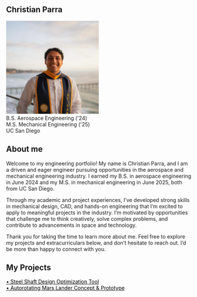 
## Christian Parra<br/>
<img src="/docs/facecard.jpeg" width="50%"><br/>
B.S. Aerospace Engineering ('24)<br/>
M.S. Mechanical Engineering ('25)<br/>
UC San Diego

## About me
Welcome to my engineering portfolio! My name is Christian Parra, and I am a driven and eager engineer pursuing opportunities in the aerospace and mechanical engineering industry. I earned my B.S. in aerospace engineering in June 2024 and my M.S. in mechanical engineering in June 2025, both from UC San Diego. <br/>

Through my academic and project experiences, I’ve developed strong skills in mechanical design, CAD, and hands-on engineering that I’m excited to apply to meaningful projects in the industry. I’m motivated by opportunities that challenge me to think creatively, solve complex problems, and contribute to advancements in space and technology.<br/>

Thank you for taking the time to learn more about me. Feel free to explore my projects and extracurriculars below, and don’t hesitate to reach out. I’d be more than happy to connect with you.

## My Projects
<a href="https://parrachristian.github.io/shaft-code" style="color: black;">• Steel Shaft Design Optimization Tool</a> <br/>
<a href="https://parrachristian.github.io/autorotator" style="color: black;">• Autorotating Mars Lander Concept & Prototype</a>



